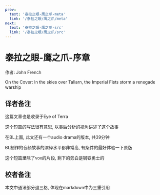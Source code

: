 ```yaml
---
prev:
  text: '泰拉之眼-鹰之爪-meta'
  link: '/泰拉之眼/鹰之爪/meta'
next:
  text: '泰拉之眼-鹰之爪-src'
  link: '/泰拉之眼/鹰之爪/src'
---
```


# 泰拉之眼-鹰之爪-序章

作者: John French

On the Cover: In the skies over Tallarn, the Imperial Fists storm a renegade warship

## 译者备注

这篇文章也是收录于Eye of Terra

这个短篇的写法很有意思, 以事后分析的视角讲述了这个故事

在BL上面, 此文还有一个audio drama的版本, 共39分钟

BL制作的音频故事的演绎水平都非常高, 有条件的最好体验一下原版

这个短篇里除了vox的片段, 剩下的旁白是钢铁勇士的

## 校者备注

本文中通讯部分退三格, 体现在markdown中为三重引用
